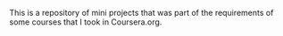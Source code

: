 This is a repository of mini projects that was part 
of the requirements of some courses that I took in Coursera.org.
